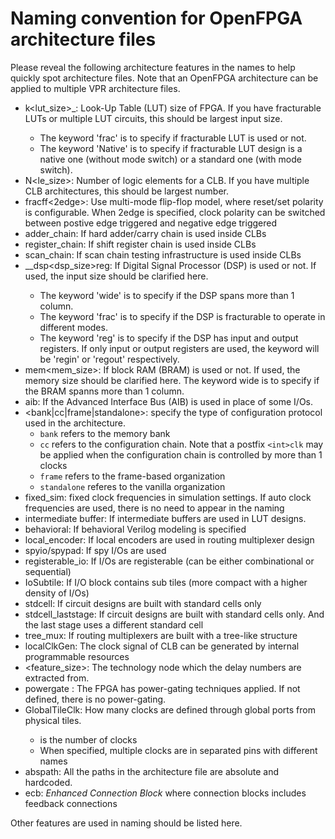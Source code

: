 # Naming convention for OpenFPGA architecture files
Please reveal the following architecture features in the names to help quickly spot architecture files.
Note that an OpenFPGA architecture can be applied to multiple VPR architecture files.

- k<lut\_size>\_<frac><Native>: Look-Up Table (LUT) size of FPGA. If you have fracturable LUTs or multiple LUT circuits, this should be largest input size.
  * The keyword 'frac' is to specify if fracturable LUT is used or not.
  * The keyword 'Native' is to specify if fracturable LUT design is a native one (without mode switch) or a standard one (with mode switch).
- N<le\_size>: Number of logic elements for a CLB. If you have multiple CLB architectures, this should be largest number.
- fracff<2edge>: Use multi-mode flip-flop model, where reset/set polarity is configurable. When 2edge is specified, clock polarity can be switched between postive edge triggered and negative edge triggered
- adder\_chain: If hard adder/carry chain is used inside CLBs
- register\_chain: If shift register chain is used inside CLBs
- scan\_chain: If scan chain testing infrastructure is used inside CLBs
- <wide>\_<frac>\_dsp<dsp\_size>reg: If Digital Signal Processor (DSP) is used or not. If used, the input size should be clarified here.
  - The keyword 'wide' is to specify if the DSP spans more than 1 column. 
  - The keyword 'frac' is to specify if the DSP is fracturable to operate in different modes.
  - The keyword 'reg' is to specify if the DSP has input and output registers. If only input or output registers are used, the keyword will be 'regin' or 'regout' respectively.
- mem<mem\_size>: If block RAM (BRAM) is used or not. If used, the memory size should be clarified here. The keyword wide is to specify if the BRAM spanns more than 1 column.
- aib: If the Advanced Interface Bus (AIB) is used in place of some I/Os.
- <bank\|cc\|frame\|standalone>: specify the type of configuration protocol used in the architecture.
  - `bank` refers to the memory bank
  - `cc` refers to the configuration chain. Note that a postfix `<int>clk` may be applied when the configuration chain is controlled by more than 1 clocks
  - `frame` refers to the frame-based organization
  - `standalone` referes to the vanilla organization
- fixed\_sim: fixed clock frequencies in simulation settings. If auto clock frequencies are used, there is no need to appear in the naming
- intermediate buffer: If intermediate buffers are used in LUT designs.
- behavioral: If behavioral Verilog modeling is specified
- local\_encoder: If local encoders are used in routing multiplexer design
- spyio/spypad: If spy I/Os are used
- registerable\_io: If I/Os are registerable (can be either combinational or sequential)
- IoSubtile: If I/O block contains sub tiles (more compact with a higher density of I/Os)
- stdcell: If circuit designs are built with standard cells only
- stdcell_laststage: If circuit designs are built with standard cells only. And the last stage uses a different standard cell
- tree\_mux: If routing multiplexers are built with a tree-like structure
- localClkGen: The clock signal of CLB can be generated by internal programmable resources
- <feature_size>: The technology node which the delay numbers are extracted from.
- powergate : The FPGA has power-gating techniques applied. If not defined, there is no power-gating.
- GlobalTile<Int>Clk<Pin>: How many clocks are defined through global ports from physical tiles.
  * <Int> is the number of clocks 
  * <Pin> When specified, multiple clocks are in separated pins with different names
- abspath: All the paths in the architecture file are absolute and hardcoded.
- ecb: *Enhanced Connection Block* where connection blocks includes feedback connections

Other features are used in naming should be listed here.

